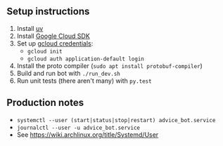 ## Setup instructions

1. Install [uv](https://docs.astral.sh/uv/)
2. Install [Google Cloud SDK](https://cloud.google.com/sdk/docs/install-sdk)
3. Set up [gcloud credentials](https://cloud.google.com/docs/authentication/provide-credentials-adc):
    * `gcloud init`
    * `gcloud auth application-default login`
4. Install the proto compiler (`sudo apt install protobuf-compiler`)
5. Build and run bot with `./run_dev.sh`
6. Run unit tests (there aren't many) with `py.test`

## Production notes

* `systemctl --user (start|status|stop|restart) advice_bot.service`
* `journalctl --user -u advice_bot.service`
* See https://wiki.archlinux.org/title/Systemd/User
